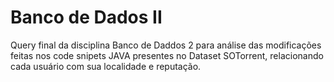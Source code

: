 # Banco de Dados II
Query final da disciplina Banco de Daddos 2 para análise das modificações feitas nos code snipets JAVA presentes no Dataset SOTorrent, relacionando cada usuário com sua localidade e reputação.
